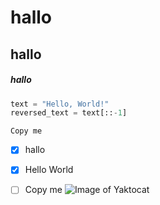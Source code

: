 # hallo 
## hallo 
##### hallo
``` python
text = "Hello, World!"
reversed_text = text[::-1]
```

```
Copy me
```
- [x] hallo
- [x] Hello World
- [ ] Copy me
![Image of Yaktocat](https://octodex.github.com/images/yaktocat.png)


